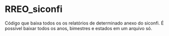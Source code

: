 # RREO_siconfi
Código que baixa todos os os relatórios de determinado anexo do siconfi. É possível baixar todos os anos, bimestres e estados em um arquivo só. 
